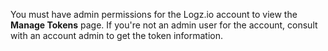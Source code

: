 
You must have admin permissions for the Logz.io account to view the **Manage Tokens** page. If you're not an admin user for the account, consult with an account admin to get the token information. 
